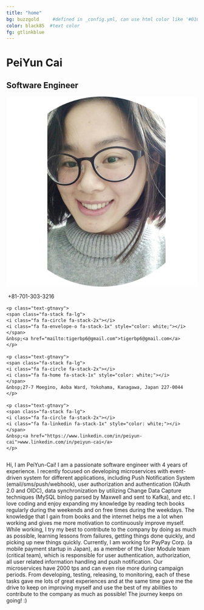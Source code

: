 ```yaml
---
title: "home"
bg: buzzgold     #defined in _config.yml, can use html color like '#010101'
color: black85  #text color
fg: gtlinkblue
---
```



# PeiYun Cai

## Software Engineer

<div class="container">
<div class="row">
  <div class="column halfx">
    <img src="img/peiyun-cai-icon.png">
  </div>

  <div class="column halfx">
    <p class="text-gtnavy">
    <span class="fa-stack fa-lg">
    <i class="fa fa-circle fa-stack-2x"></i>
    <i class="fa fa-phone fa-stack-1x" style="color: white;"></i>
    </span>
    &nbsp;+81-701-303-3216
    </p>
    
    <p class="text-gtnavy">
    <span class="fa-stack fa-lg">
    <i class="fa fa-circle fa-stack-2x"></i>
    <i class="fa fa-envelope-o fa-stack-1x" style="color: white;"></i>
    </span>
    &nbsp;<a href="mailto:tigerbp6@gmail.com">tigerbp6@gmail.com</a>
    </p>

    <p class="text-gtnavy">
    <span class="fa-stack fa-lg">
    <i class="fa fa-circle fa-stack-2x"></i>
    <i class="fa fa-home fa-stack-1x" style="color: white;"></i>
    </span>
    &nbsp;27-7 Moegino, Aoba Ward, Yokohama, Kanagawa, Japan 227-0044
    </p>

    <p class="text-gtnavy">
    <span class="fa-stack fa-lg">
    <i class="fa fa-circle fa-stack-2x"></i>
    <i class="fa fa-linkedin fa-stack-1x" style="color: white;"></i>
    </span>
    &nbsp;<a href="https://www.linkedin.com/in/peiyun-cai">www.linkedin.com/in/peiyun-cai</a>
    </p>
  </div>
</div>
</div>

Hi, I am PeiYun-Cai! I am a passionate software engineer with 4 years of experience. I recently focused on developing microservices with event-driven system for different applications, including Push Notification System (email/sms/push/webhook), user authorization and authentication (OAuth 2.0 and OIDC), data synchronization by utilizing Change Data Capture techniques (MySQL binlog parsed by Maxwell and sent to Kafka), and etc. I love coding and enjoy expanding my knowledge by reading tech books regularly during the weekends and on free times during the weekdays. The knowledge that I gain from books and the internet helps me a lot when working and gives me more motivation to continuously improve myself. While working, I try my best to contribute to the company by doing as much as possible, learning lessons from failures, getting things done quickly, and picking up new things quickly. Currently, I am working for PayPay Corp. (a mobile payment startup in Japan), as a member of the User Module team (critical team), which is responsible for user authentication, authorization, all user related information handling and push notification. Our microservices have 2000 tps and can even rise more during campaign periods. From developing, testing, releasing, to monitoring, each of these tasks gave me lots of great experiences and at the same time gave me the drive to keep on improving myself and use the best of my abilities to contribute to the company as much as possible!
The journey keeps on going! :)